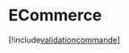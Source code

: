 # ECommerce

[!include[validationcommande](ecommerce.validationcommande.autogen.md)]




















































































































